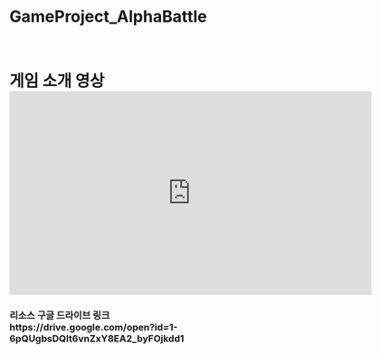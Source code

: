 # GameProject_AlphaBattle
<br>

<h1> 게임 소개 영상
  <iframe width="640" height="360" src="http://www.21kwc.com/award/2018/2018award2-02.mp4" frameborder="0" gesture="media" allowfullscreen=""></iframe>
  
<h3> 리소스 구글 드라이브 링크 <br>
  https://drive.google.com/open?id=1-6pQUgbsDQIt6vnZxY8EA2_byFOjkdd1

